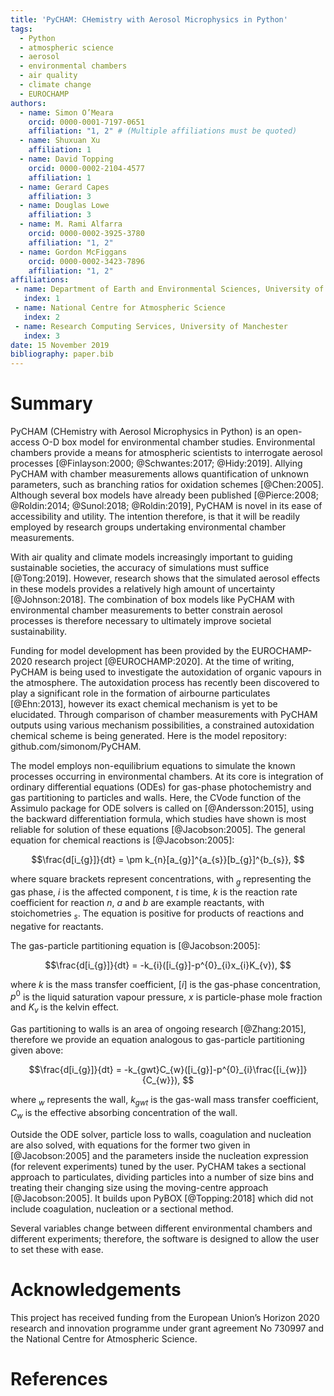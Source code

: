 ```yaml
---
title: 'PyCHAM: CHemistry with Aerosol Microphysics in Python'
tags:
  - Python
  - atmospheric science
  - aerosol
  - environmental chambers
  - air quality
  - climate change
  - EUROCHAMP
authors:
  - name: Simon O’Meara
    orcid: 0000-0001-7197-0651
    affiliation: "1, 2" # (Multiple affiliations must be quoted)
  - name: Shuxuan Xu
    affiliation: 1
  - name: David Topping
    orcid: 0000-0002-2104-4577
    affiliation: 1
  - name: Gerard Capes
    affiliation: 3
  - name: Douglas Lowe
    affiliation: 3
  - name: M. Rami Alfarra
    orcid: 0000-0002-3925-3780
    affiliation: "1, 2"
  - name: Gordon McFiggans
    orcid: 0000-0002-3423-7896
    affiliation: "1, 2"
affiliations:
 - name: Department of Earth and Environmental Sciences, University of Manchester
   index: 1
 - name: National Centre for Atmospheric Science
   index: 2
 - name: Research Computing Services, University of Manchester
   index: 3
date: 15 November 2019
bibliography: paper.bib
---
```


# Summary

PyCHAM (CHemistry with Aerosol Microphysics in Python) is an open-access O-D box model for environmental chamber studies.  Environmental chambers provide a means for atmospheric scientists to interrogate aerosol processes [@Finlayson:2000; @Schwantes:2017; @Hidy:2019].  Allying PyCHAM with chamber measurements allows quantification of unknown parameters, such as branching ratios for oxidation schemes [@Chen:2005].  Although several box models have already been published [@Pierce:2008; @Roldin:2014; @Sunol:2018; @Roldin:2019], PyCHAM is novel in its ease of accessibility and utility.  The intention therefore, is that it will be readily employed by research groups undertaking environmental chamber measurements.

With air quality and climate models increasingly important to guiding sustainable societies, the accuracy of simulations must suffice [@Tong:2019].  However, research shows that the simulated aerosol effects in these models provides a relatively high amount of uncertainty [@Johnson:2018].  The combination of box models like PyCHAM with environmental chamber measurements to better constrain aerosol processes is therefore necessary to ultimately improve societal sustainability.

Funding for model development has been provided by the EUROCHAMP-2020 research project [@EUROCHAMP:2020].  At the time of writing, PyCHAM is being used to investigate the autoxidation of organic vapours in the atmosphere.  The autoxidation process has recently been discovered to play a significant role in the formation of airbourne particulates [@Ehn:2013], however its exact chemical mechanism is yet to be elucidated.  Through comparison of chamber measurements with PyCHAM outputs using various mechanism possibilities, a constrained autoxidation chemical scheme is being generated.  Here is the model repository: github.com/simonom/PyCHAM.

The model employs non-equilibrium equations to simulate the known processes occurring in environmental chambers.  At its core is integration of ordinary differential equations (ODEs) for gas-phase photochemistry and gas partitioning to particles and walls.  Here, the CVode function of the Assimulo package for ODE solvers is called on [@Andersson:2015], using the backward differentiation formula, which studies have shown is most reliable for solution of these equations [@Jacobson:2005].  The general equation for chemical reactions is [@Jacobson:2005]: 

$$\frac{d[i_{g}]}{dt} = \pm k_{n}[a_{g}]^{a_{s}}[b_{g}]^{b_{s}},
$$

where square brackets represent concentrations, with $_{g}$ representing the gas phase, $i$ is the affected component, $t$ is time, $k$ is the reaction rate coefficient for reaction $n$, $a$ and $b$ are example reactants, with stoichometries $_{s}$.  The equation is positive for products of reactions and negative for reactants.

The gas-particle partitioning equation is [@Jacobson:2005]:

$$\frac{d[i_{g}]}{dt} = -k_{i}([i_{g}]-p^{0}_{i}x_{i}K_{v}),
$$

where $k$ is the mass transfer coefficient, $[i]$ is the gas-phase concentration, $p^{0}$ is the liquid saturation vapour pressure, $x$ is particle-phase mole fraction and $K_{v}$ is the kelvin effect.

Gas partitioning to walls is an area of ongoing research [@Zhang:2015], therefore we provide an equation analogous to gas-particle partitioning given above:

$$\frac{d[i_{g}]}{dt} = -k_{gwt}C_{w}([i_{g}]-p^{0}_{i}\frac{[i_{w}]}{C_{w}}),
$$

where $_{w}$ represents the wall, $k_{gwt}$ is the gas-wall mass transfer coefficient, $C_{w}$ is the effective absorbing concentration of the wall.

Outside the ODE solver, particle loss to walls, coagulation and nucleation are also solved, with equations for the former two given in [@Jacobson:2005] and the parameters inside the nucleation expression (for relevent experiments) tuned by the user.  PyCHAM takes a sectional approach to particulates, dividing particles into a number of size bins and treating their changing size using the moving-centre approach [@Jacobson:2005].  It builds upon PyBOX [@Topping:2018] which did not include coagulation, nucleation or a sectional method.

Several variables change between different environmental chambers and different experiments; therefore, the software is designed to allow the user to set these with ease.

# Acknowledgements

This project has received funding from the European Union’s Horizon 2020 research and innovation programme under grant agreement No 730997 and the National Centre for Atmospheric Science.

# References
